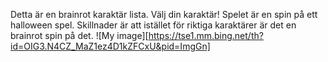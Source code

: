 
Detta är en brainrot karaktär lista. Välj din karaktär!
Spelet är en spin på ett halloween spel. Skillnader är att istället för riktiga karaktärer är det en brainrot spin på det.
![My image][https://tse1.mm.bing.net/th?id=OIG3.N4CZ_MaZ1ez4D1kZFCxU&pid=ImgGn]

